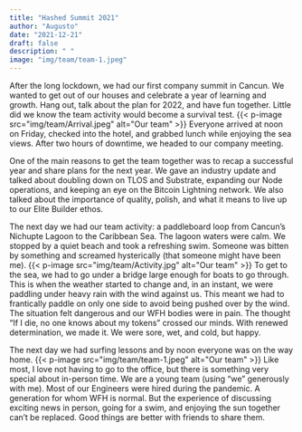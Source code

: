 ```yaml
---
title: "Hashed Summit 2021"
author: "Augusto"
date: "2021-12-21"
draft: false
description: " "
image: "img/team/team-1.jpeg" 
---
```


After the long lockdown, we had our first company summit in Cancun. We wanted to get out of our houses and celebrate a year of learning and growth. Hang out, talk about the plan for 2022, and have fun together. Little did we know the team activity would become a survival test.
{{< p-image src="img/team/Arrival.jpeg" alt="Our team" >}}
Everyone arrived at noon on Friday, checked into the hotel, and grabbed lunch while enjoying the sea views. After two hours of downtime, we headed to our company meeting. 

One of the main reasons to get the team together was to recap a successful year and share plans for the next year. We gave an industry update and talked about doubling down on TLOS and Substrate, expanding our Node operations, and keeping an eye on the Bitcoin Lightning network. We also talked about the importance of quality, polish, and what it means to live up to our Elite Builder ethos. 

The next day we had our team activity: a paddleboard loop from Cancun’s Nichupte Lagoon to the Caribbean Sea. The lagoon waters were calm. We stopped by a quiet beach and took a refreshing swim. Someone was bitten by something and screamed hysterically (that someone might have been me). 
{{< p-image src="img/team/Activity.jpg" alt="Our team" >}}
To get to the sea, we had to go under a bridge large enough for boats to go through. This is when the weather started to change and, in an instant, we were paddling under heavy rain with the wind against us. This meant we had to frantically paddle on only one side to avoid being pushed over by the wind. The situation felt dangerous and our WFH bodies were in pain. The thought “If I die, no one knows about my tokens” crossed our minds. With renewed determination, we made it. We were sore, wet, and cold, but happy.

The next day we had surfing lessons and by noon everyone was on the way home. 
{{< p-image src="img/team/team-1.jpeg" alt="Our team" >}}
Like most, I love not having to go to the office, but there is something very special about in-person time. We are a young team (using “we” generously with me). Most of our Engineers were hired during the pandemic. A generation for whom WFH is normal. But the experience of discussing exciting news in person, going for a swim, and enjoying the sun together can’t be replaced. Good things are better with friends to share them.



<!---
{{< p-image src="img/team/team-5.jpg" alt="Our team" >}}

{{< p-image src="img/team/team-4.jpg" alt="Our team" >}}
--->
